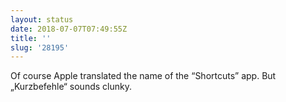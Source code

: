 ```yaml
---
layout: status
date: 2018-07-07T07:49:55Z
title: ''
slug: '28195'
---
```

Of course Apple translated the name of the “Shortcuts” app. But „Kurzbefehle“ sounds clunky.
